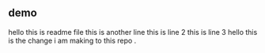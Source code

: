  ## demo 
hello this is readme file 
this is another line 
this is line 2 
this is line 3
hello this is the change i am making to this repo .

